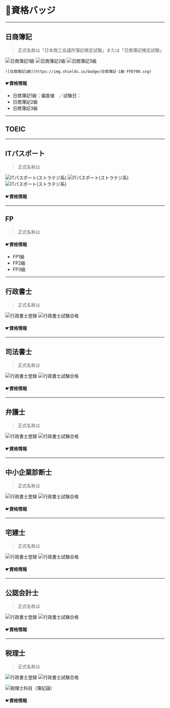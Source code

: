 # 🔸資格バッジ

* * *

## 日商簿記

> 正式名称は「日本商工会議所簿記検定試験」または「日商簿記検定試験」

![日商簿記1級](https://img.shields.io/badge/日商簿記-1級-FFD700.svg)
![日商簿記2級](https://img.shields.io/badge/日商簿記-2級-C0C0C0.svg)
![日商簿記3級](https://img.shields.io/badge/日商簿記-3級-C47222.svg)

```![日商簿記1級](https://img.shields.io/badge/日商簿記-1級-FFD700.svg)```

#### ☛資格情報
- 日商簿記1級：偏差値　／試験日：
- 日商簿記2級
- 日商簿記3級

* * *

## TOEIC

* * *

## ITパスポート

> 正式名称は

![ITパスポート(ストラテジ系)](https://img.shields.io/badge/ITパスポート(ストラテジ系)-800/1,000点-FFD700.svg)
![ITパスポート(ストラテジ系)](https://img.shields.io/badge/ITパスポート(ストラテジ系)-800/1,000点-FFD700.svg)
![ITパスポート(ストラテジ系)](https://img.shields.io/badge/ITパスポート(ストラテジ系)-800/1,000点-FFD700.svg)

#### ☛資格情報

* * *

## FP
> 正式名称は

#### ☛資格情報
- FP1級
- FP2級
- FP3級

* * *

## 行政書士

> 正式名称は

![行政書士登録](https://img.shields.io/badge/行政書士-登録-FFD700.svg)
![行政書士試験合格](https://img.shields.io/badge/行政書士-合格-C0C0C0.svg)

#### ☛資格情報

* * *

## 司法書士

> 正式名称は

![行政書士登録](https://img.shields.io/badge/行政書士-登録-FFD700.svg)
![行政書士試験合格](https://img.shields.io/badge/行政書士-合格-C0C0C0.svg)

#### ☛資格情報

* * *

## 弁護士

> 正式名称は

![行政書士登録](https://img.shields.io/badge/行政書士-登録-FFD700.svg)
![行政書士試験合格](https://img.shields.io/badge/行政書士-合格-C0C0C0.svg)

#### ☛資格情報

* * *

## 中小企業診断士
> 正式名称は

![行政書士登録](https://img.shields.io/badge/行政書士-登録-FFD700.svg)
![行政書士試験合格](https://img.shields.io/badge/行政書士-合格-C0C0C0.svg)

#### ☛資格情報

* * *

## 宅建士
> 正式名称は

![行政書士登録](https://img.shields.io/badge/行政書士-登録-FFD700.svg)
![行政書士試験合格](https://img.shields.io/badge/行政書士-合格-C0C0C0.svg)

#### ☛資格情報

* * *

## 公認会計士
> 正式名称は

![行政書士登録](https://img.shields.io/badge/行政書士-登録-FFD700.svg)
![行政書士試験合格](https://img.shields.io/badge/行政書士-合格-C0C0C0.svg)

#### ☛資格情報

* * *

## 税理士
> 正式名称は

![行政書士登録](https://img.shields.io/badge/行政書士-登録-FFD700.svg)
![行政書士試験合格](https://img.shields.io/badge/行政書士-合格-C0C0C0.svg)
  
![税理士科目（簿記論）](https://img.shields.io/badge/税理士科目-簿記論-FFD700.svg)

#### ☛資格情報

